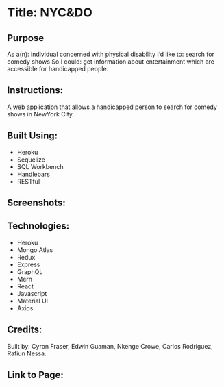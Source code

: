 # Title: NYC&DO

## Purpose
As a(n): individual concerned with physical disability
	I’d like to: search for comedy shows 
	So I could: get information about entertainment which are accessible for handicapped people.

## Instructions:

A web application that allows a handicapped person to search for comedy shows in NewYork City.

## Built Using:
- Heroku
- Sequelize
- SQL Workbench
- Handlebars
- RESTful

## Screenshots:


## Technologies:

- Heroku
- Mongo Atlas
- Redux
- Express
- GraphQL
- Mern
- React
- Javascript
- Material UI
- Axios

## Credits:
Built by: Cyron Fraser, Edwin Guaman, Nkenge Crowe, Carlos Rodriguez, Rafiun Nessa.


## Link to Page: 

